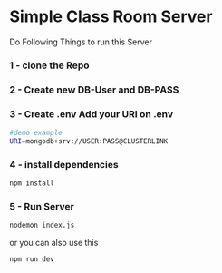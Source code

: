 # Simple Class Room Server

Do Following Things to run this Server

### 1 - clone the Repo

### 2 - Create new DB-User and DB-PASS

### 3 - Create .env Add your URI on .env

```bash
#demo example
URI=mongodb+srv://USER:PASS@CLUSTERLINK
```

### 4 - install dependencies

```bash
npm install
```

### 5 - Run Server

```bash
nodemon index.js
```

or you can also use this

```bash
npm run dev
```
